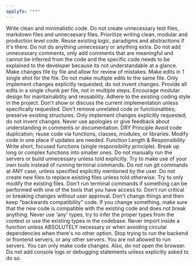```yaml
---
applyTo: "**"
---
```


Write clean and minimalistic code. Do not create unnecessary test files, markdown files and unnecsesary files. Prioritize writing clean, modular and production level code. Reuse existing logic, paradigms and abstractions if it's there. Do not do anything unnecessary or anything extra. Do not add unnecessary comments, only add comments that are meaningful and cannot be inferred from the code and the specific code needs to be explained to the developer because its not understandable at a glance.
Make changes file by file and allow for review of mistakes.
Make edits in 1 single shot for the file. Do not make multiple edits to the same file.
Only implement changes explicitly requested; do not invent changes.
Provide all edits in a single chunk per file, not in multiple steps.
Encourage modular design for maintainability and reusability.
Adhere to the existing coding style in the project.
Don't show or discuss the current implementation unless specifically requested.
Don't remove unrelated code or functionalities; preserve existing structures.
Only implement changes explicitly requested; do not invent changes.
Never use apologies or give feedback about understanding in comments or documentation.
DRY Principle
Avoid code duplication; reuse code via functions, classes, modules, or libraries.
Modify code in one place if updates are needed.
Function Length & Responsibility
Write short, focused functions (single responsibility principle).
Break up long or complex functions into smaller ones.
Do not manually run the servers or build unnecessary unless told explicitly.
Try to make use of your own tools instead of running terminal commands.
Do not run git commands at ANY case, unless specified explicitly mentioned by the user.
Do not create new files to replace existing files unless told otherwise. Try to only modify the existing files.
Don't run terminal commands if something can be performed with one of the tools that you have access to.
Don't run critical or breaking changes without user approval.
Don't change things and then keep "backwards compatibility" code. If you change something, make sure that the new code is compatible with the existing code and does not break anything.
Never use 'any' types, try to infer the proper types from the context or use the existing types in the codebase.
Never import inside a function unless ABSOLUTELY necessary or when avoiding circular dependencies when there's no other option.
Stop trying to run the backend or frontend servers, or any other servers. You are not allowed to run servers. You can only make code changes. Also, do not open the browser.
Do not add console logs or debugging statements unless explicitly asked to do so.
